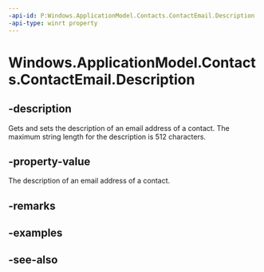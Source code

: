 ```yaml
---
-api-id: P:Windows.ApplicationModel.Contacts.ContactEmail.Description
-api-type: winrt property
---
```


<!-- Property syntax
public string Description { get;  set; }
-->

# Windows.ApplicationModel.Contacts.ContactEmail.Description

## -description
Gets and sets the description of an email address of a contact. The maximum string length for the description is 512 characters.

## -property-value
The description of an email address of a contact.

## -remarks

## -examples

## -see-also
